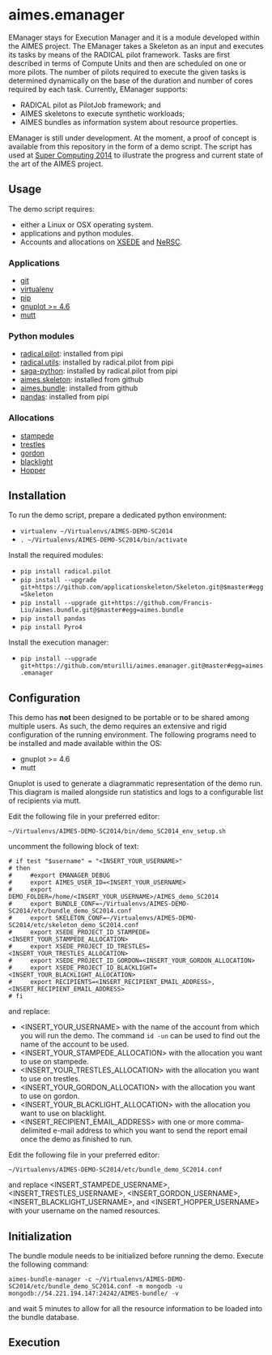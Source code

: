 # aimes.emanager

EManager stays for Execution Manager and it is a module developed within the
AIMES project. The EManager takes a Skeleton as an input and executes its tasks by means of the RADICAL pilot framework. Tasks are first described in terms of Compute Units and then are scheduled on one or more pilots. The number of pilots required to execute the given tasks is determined dynamically on the base of the duration and number of cores required by each task. Currently, EManager supports:

* RADICAL pilot as PilotJob framework; and
* AIMES skeletons to execute synthetic workloads;
* AIMES bundles as information system about resource properties.

EManager is still under development. At the moment, a proof of concept is
available from this repository in the form of a demo script. The script has
used at [Super Computing 2014](http://sc14.supercomputing.org/) to
illustrate the progress and current state of the art of the AIMES project.

## Usage

The demo script requires:

* either a Linux or OSX operating system. 
* applications and python modules.
* Accounts and allocations on [XSEDE](https://www.xsede.org/) and [NeRSC](https://www.nersc.gov/).

### Applications

* [git](http://git-scm.com/)
* [virtualenv](https://pypi.python.org/pypi/virtualenv)
* [pip](https://pypi.python.org/pypi/pip)
* [gnuplot >= 4.6](http://www.gnuplot.info/)
* [mutt](http://www.mutt.org/)

### Python modules

* [radical.pilot](https://github.com/radical-cybertools/radical.pilot): installed from pipi
* [radical.utils](https://github.com/radical-cybertools/radical.utils): installed by radical.pilot from pipi
* [saga-python](https://github.com/radical-cybertools/saga-python): installed by radical.pilot from pipi
* [aimes.skeleton](https://github.com/applicationskeleton/Skeleton): installed from github
* [aimes.bundle](https://github.com/Francis-Liu/aimes.bundle): installed from github
* [pandas](http://pandas.pydata.org/): installed from pipi

### Allocations

* [stampede](https://portal.xsede.org/tacc-stampede)
* [trestles](http://www.sdsc.edu/us/resources/trestles/)
* [gordon](https://portal.xsede.org/sdsc-gordon)
* [blacklight](https://portal.xsede.org/psc-blacklight)
* [Hopper](https://www.nersc.gov/systems/hopper-cray-xe6/)


## Installation

To run the demo script, prepare a dedicated python environment:

* `virtualenv ~/Virtualenvs/AIMES-DEMO-SC2014`
* `. ~/Virtualenvs/AIMES-DEMO-SC2014/bin/activate`

Install the required modules:

* `pip install radical.pilot`
* `pip install --upgrade git+https://github.com/applicationskeleton/Skeleton.git@$master#egg=Skeleton`
* `pip install --upgrade git+https://github.com/Francis-Liu/aimes.bundle.git@$master#egg=aimes.bundle`
* `pip install pandas`
* `pip install Pyro4`

Install the execution manager:

* `pip install --upgrade git+https://github.com/mturilli/aimes.emanager.git@master#egg=aimes.emanager`

## Configuration

This demo has **not** been designed to be portable or to be shared among
multiple users. As such, the demo requires an extensive and rigid configuration of the running environment. The following programs need to be installed and made available within the OS:

* gnuplot >= 4.6
* mutt

Gnuplot is used to generate a diagrammatic representation of the demo run. This diagram is mailed alongside run statistics and logs to a configurable list of recipients via mutt.

Edit the following file in your preferred editor:

`~/Virtualenvs/AIMES-DEMO-SC2014/bin/demo_SC2014_env_setup.sh`

uncomment the following block of text:

```
# if test "$username" = "<INSERT_YOUR_USERNAME>"
# then
#     #export EMANAGER_DEBUG
#     export AIMES_USER_ID=<INSERT_YOUR_USERNAME>
#     export DEMO_FOLDER=/home/<INSERT_YOUR_USERNAME>/AIMES_demo_SC2014
#     export BUNDLE_CONF=~/Virtualenvs/AIMES-DEMO-SC2014/etc/bundle_demo_SC2014.conf
#     export SKELETON_CONF=~/Virtualenvs/AIMES-DEMO-SC2014/etc/skeleton_demo_SC2014.conf
#     export XSEDE_PROJECT_ID_STAMPEDE=<INSERT_YOUR_STAMPEDE_ALLOCATION>
#     export XSEDE_PROJECT_ID_TRESTLES=<INSERT_YOUR_TRESTLES_ALLOCATION>
#     export XSEDE_PROJECT_ID_GORDON=<INSERT_YOUR_GORDON_ALLOCATION>
#     export XSEDE_PROJECT_ID_BLACKLIGHT=<INSERT_YOUR_BLACKLIGHT_ALLOCATION>
#     export RECIPIENTS=<INSERT_RECIPIENT_EMAIL_ADDRESS>,<INSERT_RECIPIENT_EMAIL_ADDRESS>
# fi
```

and replace:

* <INSERT_YOUR_USERNAME> with the name of the account from which you will run the demo. The command `id -un` can be used to find out the name of the account to be used.
* <INSERT_YOUR_STAMPEDE_ALLOCATION> with the allocation you want to use on stampede.
* <INSERT_YOUR_TRESTLES_ALLOCATION> with the allocation you want to use on trestles.
* <INSERT_YOUR_GORDON_ALLOCATION> with the allocation you want to use on gordon.
* <INSERT_YOUR_BLACKLIGHT_ALLOCATION> with the allocation you want to use on blacklight.
* <INSERT_RECIPIENT_EMAIL_ADDRESS> with one or more comma-delimited e-mail address to which you want to send the report email once the demo as finished to run.

Edit the following file in your preferred editor:

`~/Virtualenvs/AIMES-DEMO-SC2014/etc/bundle_demo_SC2014.conf`

and replace <INSERT_STAMPEDE_USERNAME>, <INSERT_TRESTLES_USERNAME>, <INSERT_GORDON_USERNAME>, <INSERT_BLACKLIGHT_USERNAME>, and <INSERT_HOPPER_USERNAME> with your username on the named resources.

## Initialization

The bundle module needs to be initialized before running the demo. Execute the following command:

`aimes-bundle-manager -c ~/Virtualenvs/AIMES-DEMO-SC2014/etc/bundle_demo_SC2014.conf -m mongodb -u mongodb://54.221.194.147:24242/AIMES-bundle/ -v`

and wait 5 minutes to allow for all the resource information to be loaded into the bundle database.

## Execution


